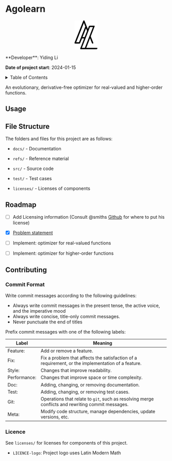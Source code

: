 # Agolearn

<p align="center">
<img height=90 src="./icon.svg"/>
</p>
**Developer**: Yiding Li

**Date of project start**: 2024-01-15

<details>
  <summary>Table of Contents</summary>
  <ul>
    <li>
      <a href="#usage">Usage</a>
    </li>
    <li>
      <a href="#file-structure">File Structure</a>
    </li>
    <li>
      <a href="#roadmap">Roadmap</a>
    </li>
    <li>
      <a href="#commit-format">Commit Format</a>
    </li>
    <li>
      <a href="#licence">License</a>
    </li>
  </ul>
</details>


An evolutionary, derivative-free optimizer for real-valued and higher-order functions.

## Usage

## File Structure

The folders and files for this project are as follows:

* `docs/` - Documentation

* `refs/` - Reference material

* `src/` - Source code

* `test/` - Test cases

* `licenses/` - Licenses of components

## Roadmap

- [ ] Add Licensing information (Consult @smiths [Github](https://github.com/smiths) for where to put his license)

- [x] [Problem statement](https://github.com/Tan630/Agolearn/blob/main/docs/ProblemStatementAndGoals/ProblemStatement.pdf)

- [ ] Implement: optimizer for real-valued functions

- [ ] Implement: optimizer for higher-order functions

## Contributing
### Commit Format

Write commit messages according to the following guidelines:

* Always write commit messages in the present tense, the active voice, and the imperative mood
* Always write concise, title-only commit messages.
* Never punctuate the end of titles

Prefix commit messages with one of the following labels:

|Label|Meaning|
|-|--------|
|Feature:| Add or remove a feature.|
|Fix:| Fix a problem that affects the satisfaction of a requirement, or the implementation of a feature. |
|Style:| Changes that improve readability.|
|Performance: | Changes that improve space or time complexity.|
|Doc: | Adding, changing, or removing documentation.|
|Test: | Adding, changing, or removing test cases.|
|Git: | Operations that relate to `git`, such as resolving merge conflicts and rewriting commit messages.|
|Meta: | Modify code structure, manage dependencies, update versions, etc. |

### Licence
See `licenses/` for licenses for components of this project.

* `LICENCE-logo`: Project logo uses Latin Modern Math